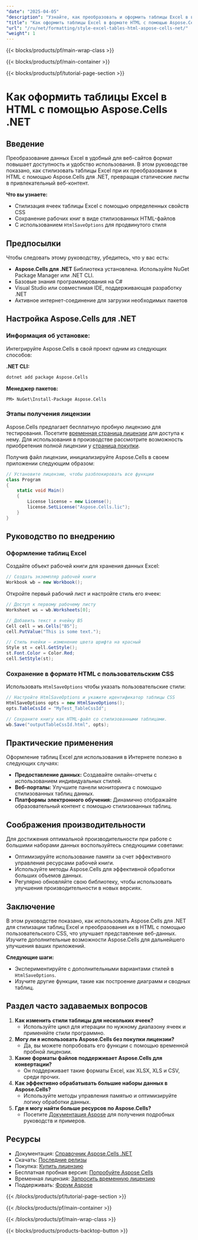 ```yaml
---
"date": "2025-04-05"
"description": "Узнайте, как преобразовать и оформить таблицы Excel в визуально привлекательный HTML с помощью Aspose.Cells для .NET. Улучшите представление данных в Интернете с помощью пользовательского CSS."
"title": "Как оформить таблицы Excel в формате HTML с помощью Aspose.Cells .NET"
"url": "/ru/net/formatting/style-excel-tables-html-aspose-cells-net/"
"weight": 1
---
```


{{< blocks/products/pf/main-wrap-class >}}

{{< blocks/products/pf/main-container >}}

{{< blocks/products/pf/tutorial-page-section >}}


# Как оформить таблицы Excel в HTML с помощью Aspose.Cells .NET

## Введение

Преобразование данных Excel в удобный для веб-сайтов формат повышает доступность и удобство использования. В этом руководстве показано, как стилизовать таблицы Excel при их преобразовании в HTML с помощью Aspose.Cells для .NET, превращая статические листы в привлекательный веб-контент.

**Что вы узнаете:**
- Стилизация ячеек таблицы Excel с помощью определенных свойств CSS
- Сохранение рабочих книг в виде стилизованных HTML-файлов
- С использованием `HtmlSaveOptions` для продвинутого стиля

## Предпосылки

Чтобы следовать этому руководству, убедитесь, что у вас есть:
- **Aspose.Cells для .NET** Библиотека установлена. Используйте NuGet Package Manager или .NET CLI.
- Базовые знания программирования на C#
- Visual Studio или совместимая IDE, поддерживающая разработку .NET
- Активное интернет-соединение для загрузки необходимых пакетов

## Настройка Aspose.Cells для .NET

### Информация об установке:
Интегрируйте Aspose.Cells в свой проект одним из следующих способов:

**.NET CLI:**
```bash
dotnet add package Aspose.Cells
```

**Менеджер пакетов:**
```plaintext
PM> NuGet\Install-Package Aspose.Cells
```

### Этапы получения лицензии
Aspose.Cells предлагает бесплатную пробную лицензию для тестирования. Посетите [временная страница лицензии](https://purchase.aspose.com/temporary-license/) для доступа к нему. Для использования в производстве рассмотрите возможность приобретения полной лицензии у [страница покупки](https://purchase.aspose.com/buy).

Получив файл лицензии, инициализируйте Aspose.Cells в своем приложении следующим образом:
```csharp
// Установите лицензию, чтобы разблокировать все функции
class Program
{
    static void Main()
    {
        License license = new License();
        license.SetLicense("Aspose.Cells.lic");
    }
}
```

## Руководство по внедрению

### Оформление таблиц Excel
Создайте объект рабочей книги для хранения данных Excel:
```csharp
// Создать экземпляр рабочей книги
Workbook wb = new Workbook();
```
Откройте первый рабочий лист и настройте стиль его ячеек:
```csharp
// Доступ к первому рабочему листу
Worksheet ws = wb.Worksheets[0];

// Добавить текст в ячейку B5
Cell cell = ws.Cells["B5"];
cell.PutValue("This is some text.");

// Стиль ячейки — изменение цвета шрифта на красный
Style st = cell.GetStyle();
st.Font.Color = Color.Red;
cell.SetStyle(st);
```
### Сохранение в формате HTML с пользовательским CSS
Использовать `HtmlSaveOptions` чтобы указать пользовательские стили:
```csharp
// Настройте HtmlSaveOptions и укажите идентификатор таблицы CSS
HtmlSaveOptions opts = new HtmlSaveOptions();
opts.TableCssId = "MyTest_TableCssId";

// Сохраните книгу как HTML-файл со стилизованными таблицами.
wb.Save("outputTableCssId.html", opts);
```
## Практические применения
Оформление таблиц Excel для использования в Интернете полезно в следующих случаях:
- **Предоставление данных:** Создавайте онлайн-отчеты с использованием индивидуальных стилей.
- **Веб-порталы:** Улучшите панели мониторинга с помощью стилизованных таблиц данных.
- **Платформы электронного обучения:** Динамично отображайте образовательный контент с помощью стилизованных таблиц.

## Соображения производительности
Для достижения оптимальной производительности при работе с большими наборами данных воспользуйтесь следующими советами:
- Оптимизируйте использование памяти за счет эффективного управления ресурсами рабочей книги.
- Используйте методы Aspose.Cells для эффективной обработки больших объемов данных.
- Регулярно обновляйте свою библиотеку, чтобы использовать улучшения производительности в новых версиях.

## Заключение
В этом руководстве показано, как использовать Aspose.Cells для .NET для стилизации таблиц Excel и преобразования их в HTML с помощью пользовательского CSS, что улучшает представление веб-данных. Изучите дополнительные возможности Aspose.Cells для дальнейшего улучшения ваших приложений.

**Следующие шаги:**
- Экспериментируйте с дополнительными вариантами стилей в `HtmlSaveOptions`.
- Изучите другие функции, такие как построение диаграмм и сводных таблиц.

## Раздел часто задаваемых вопросов
1. **Как изменить стили таблицы для нескольких ячеек?**
   - Используйте цикл для итерации по нужному диапазону ячеек и применяйте стили программно.
2. **Могу ли я использовать Aspose.Cells без покупки лицензии?**
   - Да, вы можете попробовать его функции с помощью временной пробной лицензии.
3. **Какие форматы файлов поддерживает Aspose.Cells для конвертации?**
   - Он поддерживает такие форматы Excel, как XLSX, XLS и CSV, среди прочих.
4. **Как эффективно обрабатывать большие наборы данных в Aspose.Cells?**
   - Используйте методы управления памятью и оптимизируйте логику обработки данных.
5. **Где я могу найти больше ресурсов по Aspose.Cells?**
   - Посетите [Документация Aspose](https://reference.aspose.com/cells/net/) для получения подробных руководств и примеров.

## Ресурсы
- Документация: [Справочник Aspose.Cells .NET](https://reference.aspose.com/cells/net/)
- Скачать: [Последние релизы](https://releases.aspose.com/cells/net/)
- Покупка: [Купить лицензию](https://purchase.aspose.com/buy)
- Бесплатная пробная версия: [Попробуйте Aspose Cells](https://releases.aspose.com/cells/net/)
- Временная лицензия: [Запросить временную лицензию](https://purchase.aspose.com/temporary-license/)
- Поддерживать: [Форум Aspose](https://forum.aspose.com/c/cells/9)

{{< /blocks/products/pf/tutorial-page-section >}}

{{< /blocks/products/pf/main-container >}}

{{< /blocks/products/pf/main-wrap-class >}}

{{< blocks/products/products-backtop-button >}}
